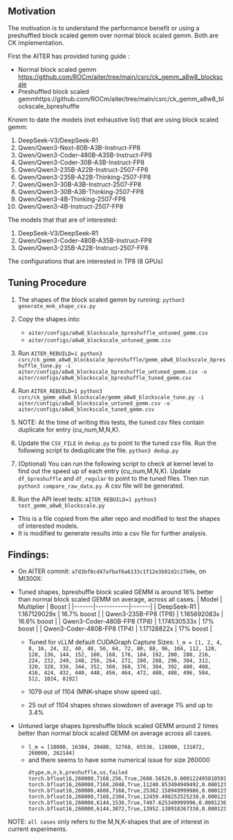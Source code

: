 ## Motivation
The motivation is to understand the performance benefit or using a preshuffled block scaled gemm over normal block scaled gemm. Both are CK implementation. 

First the AITER has provided tuning guide : 

* Normal block scaled gemm https://github.com/ROCm/aiter/tree/main/csrc/ck_gemm_a8w8_blockscale 
* Preshuffled block scaled gemmhttps://github.com/ROCm/aiter/tree/main/csrc/ck_gemm_a8w8_blockscale_bpreshuffle 

Known to date the models (not exhaustive list) that are using block scaled gemm: 

1. DeepSeek-V3/DeepSeek-R1 
2. Qwen/Qwen3-Next-80B-A3B-Instruct-FP8 
3. Qwen/Qwen3-Coder-480B-A35B-Instruct-FP8 
4. Qwen/Qwen3-Coder-30B-A3B-Instruct-FP8 
5. Qwen/Qwen3-235B-A22B-Instruct-2507-FP8 
6. Qwen/Qwen3-235B-A22B-Thinking-2507-FP8 
7. Qwen/Qwen3-30B-A3B-Instruct-2507-FP8 
8. Qwen/Qwen3-30B-A3B-Thinking-2507-FP8 
9. Qwen/Qwen3-4B-Thinking-2507-FP8 
10. Qwen/Qwen3-4B-Instruct-2507-FP8

The models that that are of interested: 

1. DeepSeek-V3/DeepSeek-R1 
2. Qwen/Qwen3-Coder-480B-A35B-Instruct-FP8 
3. Qwen/Qwen3-235B-A22B-Instruct-2507-FP8 

The configurations that are interested in TP8 (8 GPUs) 

## Tuning Procedure

1. The shapes of the block scaled gemm by running: `python3 generate_mnk_shape_csv.py`

2. Copy the shapes into:
    * `aiter/configs/a8w8_blockscale_bpreshuffle_untuned_gemm.csv`
    * `aiter/configs/a8w8_blockscale_untuned_gemm.csv`

3. Run `AITER_REBUILD=1 python3 csrc/ck_gemm_a8w8_blockscale_bpreshuffle/gemm_a8w8_blockscale_bpreshuffle_tune.py -i aiter/configs/a8w8_blockscale_bpreshuffle_untuned_gemm.csv -o aiter/configs/a8w8_blockscale_bpreshuffle_tuned_gemm.csv`

4. Run `AITER_REBUILD=1 python3 csrc/ck_gemm_a8w8_blockscale/gemm_a8w8_blockscale_tune.py -i aiter/configs/a8w8_blockscale_untuned_gemm.csv -o aiter/configs/a8w8_blockscale_tuned_gemm.csv`


5. NOTE: At the time of writing this tests, the tuned csv files contain duplicate for entry (cu_num,M,N,K).

6. Update the `CSV_FILE` in `dedup.py` to point to the tuned csv file. Run the following script to deduplicate the file. `python3 dedup.py`

7. (Optional) You can run the following script to check at kernel level to find out the speed up of each entry (cu_num,M,N,K). Update `df_bpreshuffle` and `df_regular` to point to the tuned files. Then run `python3 compare_raw_data.py`. A csv file will be generated.

8. Run the API level tests: `AITER_REBUILD=1 python3 test_gemm_a8w8_blockscale.py`
  - This is a file copied from the aiter repo and modified to test the shapes of interested models.
  - It is modified to generate results into a csv file for further analysis.

## Findings:
- On AITER commit: `a7d3bf8cd47afbaf6a6133c1f12e3b01d2c27b0e`, on MI300X:
- Tuned shapes, bpreshuffle block scaled GEMM is around 16% better than normal block scaled GEMM on average, across all cases.
    | Model | Multiplier | Boost |
    |-------|------------|-------|
    | DeepSeek-R1 | 1.167129029x | 16.7% boost |
    | Qwen3-235B-FP8 (TP8) | 1.165692083x | 16.6% boost |
    | Qwen3-Coder-480B-FP8 (TP8) | 1.174530533x | 17% boost |
    | Qwen3-Coder-480B-FP8 (TP4) | 1.17128822x | 17% boost |
  - Tuned for vLLM default CUDAGraph Capture Sizes: `l_m = [1, 2, 4, 8, 16, 24, 32, 40, 48, 56, 64, 72, 80, 88, 96, 104, 112, 120, 128, 136, 144, 152, 160, 168, 176, 184, 192, 200, 208, 216, 224, 232, 240, 248, 256, 264, 272, 280, 288, 296, 304, 312, 320, 328, 336, 344, 352, 360, 368, 376, 384, 392, 400, 408, 416, 424, 432, 440, 448, 456, 464, 472, 480, 488, 496, 504, 512, 1024, 8192]`

  - 1079 out of 1104 (MNK-shape show speed up). 
  - 25 out of 1104 shapes shows slowdown of average 1% and up to 3.4% 

- Untuned large shapes bpreshuffle block scaled GEMM around 2 times better than normal block scaled GEMM on average across all cases.
  - `l_m = [10000, 16384, 20480, 32768, 65536, 128000, 131072, 260000, 262144]`
  - and there seems to have some numerical issue for size 260000
    ```csv
    dtype,m,n,k,preshuffle,us,failed
    torch.bfloat16,260000,7168,256,True,2608.56526,0.00012249581050127745
    torch.bfloat16,260000,7168,2048,True,11240.853494949492,0.00012307692668400705
    torch.bfloat16,260000,4608,7168,True,25362.158949999986,0.00012307692668400705
    torch.bfloat16,260000,7168,2304,True,12459.498252525238,0.00012307692668400705
    torch.bfloat16,260000,6144,1536,True,7497.625349999996,0.00012307692668400705
    torch.bfloat16,260000,6144,3072,True,13952.130918367338,0.00012307692668400705
    ```


NOTE: `all cases` only refers to the M,N,K-shapes that are of interest in current experiments.